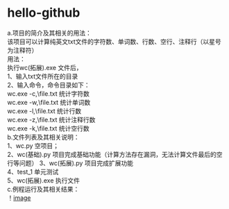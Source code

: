 # hello-github
a.项目的简介及其相关的用法：  
 该项目可以计算纯英文txt文件的字符数、单词数、行数、空行、注释行（以星号为注释符）  
用法：  
执行wc(拓展).exe 文件后，  
        1、输入txt文件所在的目录  
        2、输入命令，命令目录如下：  
                wc.exe -c,\\file.txt       统计字符数  
                wc.exe -w,\\file.txt       统计单词数  
                wc.exe -l,\\file.txt       统计行数  
                wc.exe -z,\\file.txt       统计注释行数  
                wc.exe -k,\\file.txt       统计空行数   
b.文件列表及其相关说明：  
      1、wc.py 空项目；  
      2、wc(基础).py 项目完成基础功能（计算方法存在漏洞，无法计算文件最后的空行等问题）
      3、wc(拓展).py 项目完成扩展功能  
      4、test_1 单元测试  
      5、wc(拓展).exe   执行文件  
c.例程运行及其相关结果：  
！[image](https://github.com/guoxy68/hello-github/blob/main/shi%20li.jpg)
